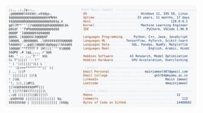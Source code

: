 <picture>
  <source srcset="https://raw.githubusercontent.com/mmazinjameel/mmazinjameel/main/dark_mode.svg?v=1761120987" media="(prefers-color-scheme: dark)">
  <img src="https://raw.githubusercontent.com/mmazinjameel/mmazinjameel/main/light_mode.svg?v=1761120987">
</picture>
